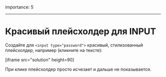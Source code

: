 importance: 5

---

# Красивый плейсхолдер для INPUT

Создайте для `<input type="password">` красивый, стилизованный плейсхолдер, например (кликните на тексте):

[iframe src="solution" height=90]

При клике плейсхолдер просто исчезает и дальше не показывается.